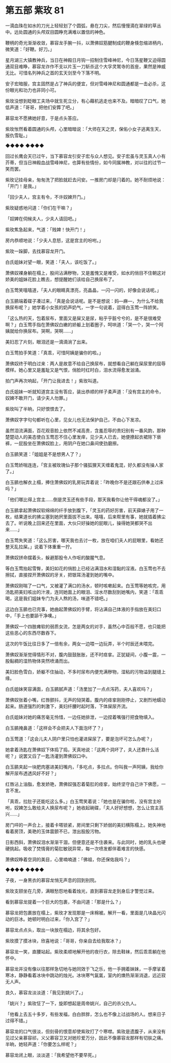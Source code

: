# 第五部 紫玫 81

一滴血珠在如水的刀光上轻轻划了个圆弧，悬在刀尖，然后慢慢滴在翠绿的草丛中。远处圆通的头颅双目圆睁充满难以置信的神色。

鞭柄的奇光渐渐收敛，慕容龙手腕一抖，以萧佛奴筋腱制成的鞭身倏忽缩进柄内，微笑道：「好鞭。好刀。」

星月湖三大镇教神兵，当日在神殿日月钩一招制住雪峰神尼，今日荡星鞭又迫得圆通双目难睁，慕容龙诈作不支以片玉一刀斩杀这个大孚灵鹫寺的首座，果然是神威无比。可惜名列神兵之首的玄天剑至今下落不明。

安子宏暗服，宫主固然是占了神兵的便宜，但对雪峰神尼和圆通都是一击必杀，这份眼光和功力也非同小可。

紫玫没想到眨眼工夫场中就生死立分，有心藉机逃走也来不及。暗暗叹了口气，她低声道：「哥哥，把他们安葬了吧。」

慕容龙不愿拂她好意，于是点头答应。

紫玫怅然看着圆通的头颅，心里暗暗说：「大师在天之灵，保佑小女子逃离生天，报仇雪耻。」

◆◆◆◆ ◆◆◆◆

回过长鹰会天已过午，当下慕容龙引安子宏与众人想见。安子宏虽与灵玉真人小有芥蒂，但当日神殿血战雪峰神尼，也算有些情份，如今同属神教，对以往的过节一笑而罢。

紫玫记挂母亲，匆匆洗了把脸就赶去问安。一推房门却是闩着的。她不耐烦地说：「开门！是我。」

「回少夫人，宫主有令，不许奴婢开门。」

紫玫疑惑地问道：「你们在干嘛？」

「奴婢在伺候夫人，少夫人请回吧。」

紫玫焦急起来，气道：「贱婢！快开门！」

房内恭顺地说：「少夫人息怒，这是宫主的吩咐。」

紫玫一跺脚，去找慕容龙开门。

白氏姐妹对望一眼，笑道：「夫人，该吃饭了。」

萧佛奴裸身躺在榻上，股间沾满秽物，又是羞愧又是难受，如水的俏目不住朝这对娇美的姐妹花脸上瞧去，想提醒她们该给自己换尿布了。

白玉莺笑嘻嘻道，「夫人的眼睛真漂亮，亮晶晶，一闪一闪的，好像会说话呢。」

白玉鹂端着碟子凑过来，「真是会说话呢。是不是想说：妈—麻—，为什么不给我换尿布呢？」她学着小女孩的奶声奶气，一字一句说着，逗得白玉莺一阵娇笑。

「这么热的天，包着尿布，里面又是屎又是尿，粘乎乎脏兮兮的，是不是很难受啊？」白玉莺手指在萧佛奴白嫩的娇躯上划着圈子，呵哄道：「哭一个，哭一个阿姨就给你换尿布。哭啊，哭啊……」

美妇忍了片刻，眼泪还是一滴滴淌了出来。

白玉莺拍手笑道：「真乖，可惜阿姨是骗你的啦。」

萧佛奴终于明白过来：两人是故意不给自己换尿布，就想看自己躺在屎尿里的屈辱模样。她心里又是羞耻又是气恨，俏脸时红时白，泪水流得愈发汹涌。

拍门声再次响起，「开门让我进去！」紫玫叫道。

白氏姐妹一听就知道宫主没有答应，装出恭顺的样子柔声道：「没有宫主的命令，奴婢不敢开门，请少夫人勿罪。」

紫玫叫了半晌，只好恨恨去了。

萧佛奴字字句句都听在心里，见女儿也无法保护自己，不由心下发凉。

虽然泪流满面，百花观音脸上依然不减高贵，含羞忍辱的贵妇别有一番风韵，那种楚楚动人的美态使白玉莺忍不住心里发痒，见少夫人已去，她便撩起衣裙除下亵裤，一屁股坐在萧佛奴脸上，用阴户在她口鼻间使劲磨擦。

白玉鹂笑道：「姐姐是不是想男人了？」

白玉莺娇喘连连，「宫主被玫瑰仙子那个骚狐狸天天缠着鬼混，好久都没有操人家了。」

白玉鹂也解衣上榻，捧住萧佛奴的乳房玩弄着说：「昨晚你不是还跟石供奉上过床吗？」

「他们哪比得上宫主……倒是灵玉还有些手段，那天我看你让他干得魂都没了。」

白玉鹂拿起萧佛奴软绵绵的纤手放到腹下，「灵玉的药好厉害，前天薛婊子用了一枚，结果道长的拂尘塞到她屄里面拔不出来。嘻嘻，后来帮里有事，她就插着拂尘去了。听说晚上回来还在里面，大伙只好操她的屁眼儿，操得她哭都哭不出来……」

白玉莺失笑道：「这么厉害，哪天我也去讨一枚，放在咱们夫人的屁眼里，看她还整天乱拉屎。」说着下体重重一拧。

萧佛奴拼命摆着头，躲避那股令人作呕的酸腥气息。

等白玉莺抬起雪臀，美妇如花的俏脸上已经沾满泪水和湿黏的淫液。白玉莺也不去擦拭，直接捏开萧佛奴的牙关，把银耳汤灌到她的嘴中。

萧佛奴刚喘了一口气，又被灌了满口的汤水，顿时咳嗽起来。白玉莺等她咳完，用汤匙把美妇咳出的汁液，连同她面上的眼泪、淫水尽数刮到她嘴内，笑道：「乖乖喝，这是我们姐妹专门为夫人熬的汤，味道不错吧。」

这边白玉鹂也已完事，她曲起萧佛奴的手臂，将沾满自己体液的手指放在美妇口中，「手上也要舔干净噢。」

萧佛奴一个四肢瘫软的弱质女流，怎是两女的对手，虽然心中百般不愿，也只能把这些恶心的东西尽数吞下。

这次的午饭比往日多了一倍有余，两女一边喂一边玩弄，半个时辰还未喂完。

萧佛奴渐渐觉得情形不对，腹内鼓鼓胀胀，还不时痉挛。正犹疑间，小腹一震，一股黏稠的湿热物体突然喷涌而出。

美妇脸色雪白，娇躯不住抽动，不多时尿布内便充满秽物，湿粘的污物溢到腿缝上缘。

白氏姐妹笑容满面，白玉鹂腻声道：「汤里加了一点点泻药，夫人喜欢吗？」

萧佛奴张着小嘴，红唇颤抖，无声的恸哭着。腹内的痉挛刚刚停止，又剧烈地蠕动起来。肠道强烈的刺激下，美妇纤腰时起时落，下体屎尿齐流。

白氏姐妹对她的痛苦毫无怜惜，一边任她排泄，一边捏着嘴强行把食物填入。

白玉鹂掩鼻道：「这样会不会把夫人下面泡坏了？」

白玉莺道：「这会儿夫人阴户里只怕也灌进屎尿了，要是泡坏可怎么办呢？」

她拿着汤匙在萧佛奴下体捣了捣，天真地说：「这两个洞坏了，夫人还靠什么活呢？」说罢又舀了一匙汤灌到萧佛奴口中。

白玉鹂夹起一块肥肉塞进美妇嘴内，「多吃点，多拉点。你叫我一声阿姨，我给你解开尿布透透风好不好？」

红唇沾上油脂，愈发娇艳，萧佛奴强忍着菊肛的痉挛，始终坚守自己许下佛愿，一言不发。

「真乖，拉肚子还能吃这么多。」白玉莺笑着说：「她也是在骗你啦，没有宫主吩咐，奴婢怎么敢给夫人换尿布呢？」她收起碗碟，「夫人好好想想，怎么让宫主高兴……」

房门呯的一声合上，接着卡嗒锁紧，房间里只剩下娇弱的美妇横陈榻上。她失神地看着房顶，美艳的玉体震颤不已，泄出股股污物。

日影西斜，萧佛奴泪水渐渐干涸，但便意还是不住袭来。与此同时，她的乳头也硬硬挑起。吸收了焚情膏的菊肛敏锐异常，每一次喷发都伴着难言的快感。

萧佛奴睁着空洞的美目，心里喃喃道：「佛祖，你还保佑我吗？」

◆◆◆◆ ◆◆◆◆

子夜，一身黑衣的慕容龙悄无声息的回到别院。

紫玫支颐坐在几旁，满眼愁怨地看着烛光，直到慕容龙走到身后才警觉过来。

看到慕容龙提着一个巨大的包裹，不由问道：「那是什么？」

慕容龙把包裹放在榻上，紫玫才发现那是一床棉被。解开一看，里面是几块晶光闪动的巨冰。她顿时明白过来，「你入宫了？」

慕容龙点点头，取出一块放在榻边，将其余包好。

紫玫摸了摸冰块，欣喜地说：「哥哥，你亲自去给我取冰？」

慕容龙一笑，直腰站起。紫玫柔顺地解开他的夜行衣，除去鞋袜，然后乖乖躺在他怀中。

慕容龙并没有像以往那样急切地与她同效于飞之乐，他一手拥着妹妹，一手摩挲着寒冰，静静看着冰块中跳动的烛光。冰块寒气氤氲，室内的燠热渐渐消退，远近寂无人声。

良久，慕容龙淡淡道：「我见到姚兴了。」

「姚兴？」紫玫怔了一下，旋即想起是周帝姚兴，自己的杀父仇人。

「他看上去五十多岁，有些发福，白白胖胖，怎么也不像上过战场的人。想来日子过得不错。」

慕容龙的口气很淡，但刻骨的恨意却使紫玫打了个寒噤。紫玫是遗腹子，从来没有见过父亲慕容祁，义父慕容卫又对她珍爱万分，因此不像慕容龙那样有切肤之痛。半晌，她轻声道：「你要怎么样呢？」

慕容龙闭上眼，淡淡道：「我希望他不要早死。」

